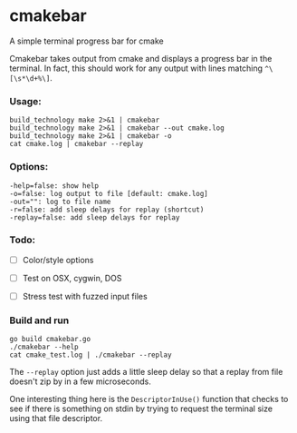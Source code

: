 cmakebar
========

A simple terminal progress bar for cmake

Cmakebar takes output from cmake and displays a progress bar in the terminal.
In fact, this should work for any output with lines matching `^\[\s*\d+%\]`.

### Usage:

    build_technology make 2>&1 | cmakebar
    build_technology make 2>&1 | cmakebar --out cmake.log
    build_technology make 2>&1 | cmakebar -o
    cat cmake.log | cmakebar --replay

### Options:
    
    -help=false: show help
    -o=false: log output to file [default: cmake.log]
    -out="": log to file name
    -r=false: add sleep delays for replay (shortcut)
    -replay=false: add sleep delays for replay

### Todo:
- [ ] Color/style options
- [ ] Test on OSX, cygwin, DOS
- [ ] Stress test with fuzzed input files


### Build and run

```
go build cmakebar.go
./cmakebar --help
cat cmake_test.log | ./cmakebar --replay
```

The `--replay` option just adds a little sleep delay so that
a replay from file doesn't zip by in a few microseconds.

One interesting thing here is the `DescriptorInUse()` function
that checks to see if there is something on stdin by trying to
request the terminal size using that file descriptor.



